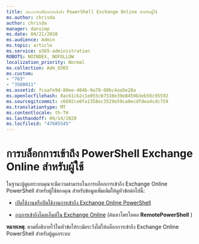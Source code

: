 ```yaml
---
title: ๗๖๓การบล็อกการเข้าถึง PowerShell Exchange Online สำหรับผู้ใช้
ms.author: chrisda
author: chrisda
manager: dansimp
ms.date: 04/21/2020
ms.audience: Admin
ms.topic: article
ms.service: o365-administration
ROBOTS: NOINDEX, NOFOLLOW
localization_priority: Normal
ms.collection: Adm_O365
ms.custom:
- "763"
- "3500011"
ms.assetid: fcaafe9d-80ee-404b-9a70-00bc4aa5e28a
ms.openlocfilehash: 8ac61cb2c1e055c67538e39e8459b3eb56c95592
ms.sourcegitcommit: c6692ce0fa1358ec3529e59ca0ecdfdea4cdc759
ms.translationtype: MT
ms.contentlocale: th-TH
ms.lasthandoff: 09/14/2020
ms.locfileid: "47685545"
---
```

# <a name="blocking-exchange-online-powershell-access-for-users"></a>การบล็อกการเข้าถึง PowerShell Exchange Online สำหรับผู้ใช้
ในฐานะผู้ดูแลระบบคุณจะมีความสามารถในการบล็อกการเข้าถึง Exchange Online PowerShell สำหรับผู้ใช้ของคุณ สำหรับข้อมูลเพิ่มเติมให้ดูหัวข้อต่อไปนี้:

- [เปิดใช้งานหรือปิดใช้งานการเข้าถึง Exchange Online PowerShell](https://docs.microsoft.com/powershell/exchange/exchange-online/disable-access-to-exchange-online-powershell)

- [กฎการเข้าถึงไคลเอ็นต์ใน Exchange Online](https://technet.microsoft.com/library/mt842508.aspx) (ค้นหาโพรโทคอ **RemotePowerShell** ) 

**หมายเหตุ**: ตามที่อธิบายไว้ในหัวข้อให้ระมัดระวังไม่ให้บล็อกการเข้าถึง Exchange Online PowerShell สำหรับผู้ดูแลระบบ
